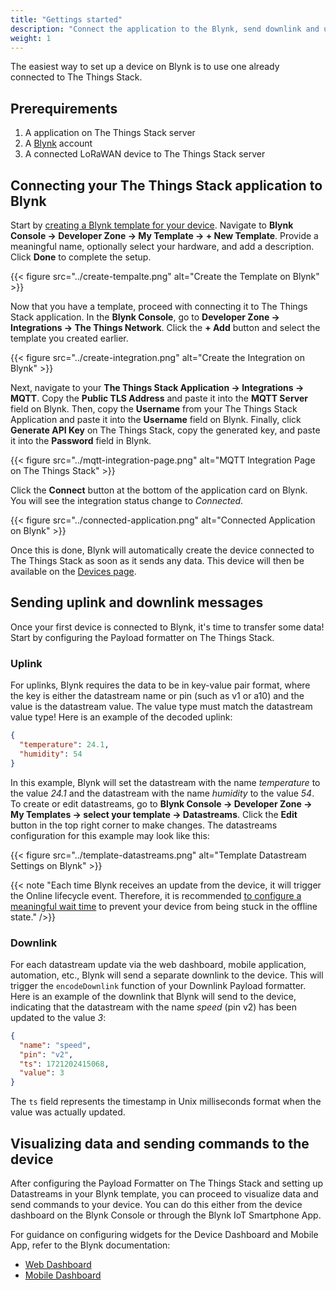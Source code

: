 ```yaml
---
title: "Gettings started"
description: "Connect the application to the Blynk, send downlink and uplink."
weight: 1
---
```


The easiest way to set up a device on Blynk is to use one already connected to The Things Stack.

## Prerequirements
1. A application on The Things Stack server
2. A [Blynk](https://blynk.io/) account
3. A connected LoRaWAN device to The Things Stack server

## Connecting your The Things Stack application to Blynk
Start by [creating a Blynk template for your device](https://docs.blynk.io/en/getting-started/template-quick-setup).
Navigate to **Blynk Console -> Developer Zone -> My Template -> + New Template**.
Provide a meaningful name, optionally select your hardware, and add a description.
Click **Done** to complete the setup.

{{< figure src="../create-tempalte.png" alt="Create the Template on Blynk" >}}

Now that you have a template, proceed with connecting it to The Things Stack application.
In the **Blynk Console**, go to **Developer Zone -> Integrations -> The Things Network**.
Click the **+ Add** button and select the template you created earlier.

{{< figure src="../create-integration.png" alt="Create the Integration on Blynk" >}}

Next, navigate to your **The Things Stack Application -> Integrations -> MQTT**.
Copy the **Public TLS Address** and paste it into the **MQTT Server** field on Blynk.
Then, copy the **Username** from your The Things Stack Application and paste it into the **Username** field on Blynk.
Finally, click **Generate API Key** on The Things Stack, copy the generated key, and paste it into the **Password** field in Blynk.

{{< figure src="../mqtt-integration-page.png" alt="MQTT Integration Page on The Things Stack" >}}

Click the **Connect** button at the bottom of the application card on Blynk. You will see the integration status change to *Connected*.

{{< figure src="../connected-application.png" alt="Connected Application on Blynk" >}}

Once this is done, Blynk will automatically create the device connected to The Things Stack as soon as it sends any data. This device will then be available on the [Devices page](https://docs.blynk.io/en/blynk.console/devices).

## Sending uplink and downlink messages
Once your first device is connected to Blynk, it's time to transfer some data! Start by configuring the Payload formatter on The Things Stack.

### Uplink
For uplinks, Blynk requires the data to be in key-value pair format, where the key is either the datastream name or pin (such as v1 or a10) and the value is the datastream value.
The value type must match the datastream value type! Here is an example of the decoded uplink:

```json
{
  "temperature": 24.1,
  "humidity": 54
}
```
In this example, Blynk will set the datastream with the name *temperature* to the value *24.1* and the datastream with the name *humidity* to the value *54*.
To create or edit datastreams, go to **Blynk Console -> Developer Zone -> My Templates -> select your template -> Datastreams**.
Click the **Edit** button in the top right corner to make changes.
The datastreams configuration for this example may look like this:

{{< figure src="../template-datastreams.png" alt="Template Datastream Settings on Blynk" >}}

{{< note "Each time Blynk receives an update from the device, it will trigger the Online lifecycle event. Therefore, it is recommended [to configure a meaningful wait time](https://docs.blynk.io/en/blynk.console/templates/connection-lifecycle) to prevent your device from being stuck in the offline state." />}}

### Downlink
For each datastream update via the web dashboard, mobile application, automation, etc., Blynk will send a separate downlink to the device.
This will trigger the `encodeDownlink` function of your Downlink Payload formatter.
Here is an example of the downlink that Blynk will send to the device, indicating that the datastream with the name *speed* (pin v2) has been updated to the value *3*:

```json
{
  "name": "speed",
  "pin": "v2",
  "ts": 1721202415068,
  "value": 3
}
```
The `ts` field represents the timestamp in Unix milliseconds format when the value was actually updated.

## Visualizing data and sending commands to the device
After configuring the Payload Formatter on The Things Stack and setting up Datastreams in your Blynk template, you can proceed to visualize data and send commands to your device.
You can do this either from the device dashboard on the Blynk Console or through the Blynk IoT Smartphone App.

For guidance on configuring widgets for the Device Dashboard and Mobile App, refer to the Blynk documentation:
- [Web Dashboard](https://docs.blynk.io/en/blynk.console/templates/dashboard)
- [Mobile Dashboard](https://docs.blynk.io/en/blynk.apps/constructor)